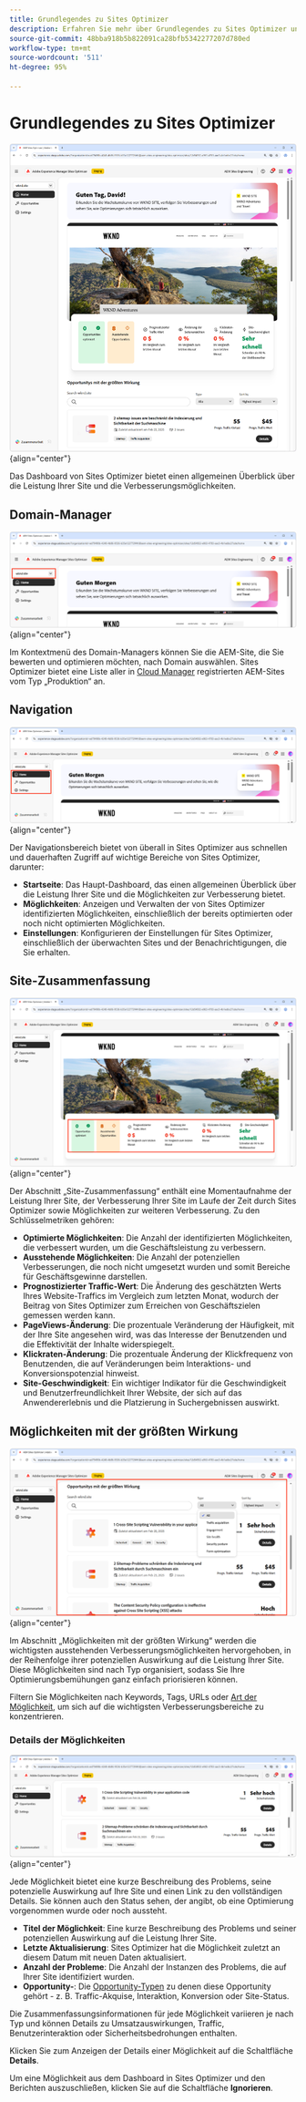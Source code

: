 ```yaml
---
title: Grundlegendes zu Sites Optimizer
description: Erfahren Sie mehr über Grundlegendes zu Sites Optimizer und darüber, wie Sie darin navigieren.
source-git-commit: 48bba918b5b822091ca28bfb5342277207d780ed
workflow-type: tm+mt
source-wordcount: '511'
ht-degree: 95%

---
```



# Grundlegendes zu Sites Optimizer

![Startseite von Sites Optimizer](./assets/basics/hero.png){align="center"}

Das Dashboard von Sites Optimizer bietet einen allgemeinen Überblick über die Leistung Ihrer Site und die Verbesserungsmöglichkeiten.

## Domain-Manager

![Domain-Manager in Sites Optimizer](./assets/basics/domain-manager.png){align="center"}

Im Kontextmenü des Domain-Managers können Sie die AEM-Site, die Sie bewerten und optimieren möchten, nach Domain auswählen. Sites Optimizer bietet eine Liste aller in [Cloud Manager](https://experienceleague.adobe.com/de/docs/experience-manager-cloud-service/content/implementing/using-cloud-manager/edge-delivery-sites/add-edge-delivery-site) registrierten AEM-Sites vom Typ „Produktion“ an.

## Navigation

![Navigation in Sites Optimizer](./assets/basics/navigation.png){align="center"}

Der Navigationsbereich bietet von überall in Sites Optimizer aus schnellen und dauerhaften Zugriff auf wichtige Bereiche von Sites Optimizer, darunter:

* **Startseite**: Das Haupt-Dashboard, das einen allgemeinen Überblick über die Leistung Ihrer Site und die Möglichkeiten zur Verbesserung bietet.
* **Möglichkeiten**: Anzeigen und Verwalten der von Sites Optimizer identifizierten Möglichkeiten, einschließlich der bereits optimierten oder noch nicht optimierten Möglichkeiten.
* **Einstellungen**: Konfigurieren der Einstellungen für Sites Optimizer, einschließlich der überwachten Sites und der Benachrichtigungen, die Sie erhalten.

## Site-Zusammenfassung

![Site-Zusammenfassung in Sites Optimizer](./assets/basics/site-summary.png){align="center"}

Der Abschnitt „Site-Zusammenfassung“ enthält eine Momentaufnahme der Leistung Ihrer Site, der Verbesserung Ihrer Site im Laufe der Zeit durch Sites Optimizer sowie Möglichkeiten zur weiteren Verbesserung. Zu den Schlüsselmetriken gehören:

* **Optimierte Möglichkeiten**: Die Anzahl der identifizierten Möglichkeiten, die verbessert wurden, um die Geschäftsleistung zu verbessern.
* **Ausstehende Möglichkeiten**: Die Anzahl der potenziellen Verbesserungen, die noch nicht umgesetzt wurden und somit Bereiche für Geschäftsgewinne darstellen.
* **Prognostizierter Traffic-Wert**: Die Änderung des geschätzten Werts Ihres Website-Traffics im Vergleich zum letzten Monat, wodurch der Beitrag von Sites Optimizer zum Erreichen von Geschäftszielen gemessen werden kann.
* **PageViews-Änderung**: Die prozentuale Veränderung der Häufigkeit, mit der Ihre Site angesehen wird, was das Interesse der Benutzenden und die Effektivität der Inhalte widerspiegelt.
* **Klickraten-Änderung**: Die prozentuale Änderung der Klickfrequenz von Benutzenden, die auf Veränderungen beim Interaktions- und Konversionspotenzial hinweist.
* **Site-Geschwindigkeit**: Ein wichtiger Indikator für die Geschwindigkeit und Benutzerfreundlichkeit Ihrer Website, der sich auf das Anwendererlebnis und die Platzierung in Suchergebnissen auswirkt.

## Möglichkeiten mit der größten Wirkung

![Möglichkeiten mit der größten Wirkung in Sites Optimizer](./assets/basics/high-impact-opportunities.png){align="center"}

Im Abschnitt „Möglichkeiten mit der größten Wirkung“ werden die wichtigsten ausstehenden Verbesserungsmöglichkeiten hervorgehoben, in der Reihenfolge ihrer potenziellen Auswirkung auf die Leistung Ihrer Site. Diese Möglichkeiten sind nach Typ organisiert, sodass Sie Ihre Optimierungsbemühungen ganz einfach priorisieren können.

Filtern Sie Möglichkeiten nach Keywords, Tags, URLs oder [Art der Möglichkeit](../opportunity-types/overview.md), um sich auf die wichtigsten Verbesserungsbereiche zu konzentrieren.


### Details der Möglichkeiten

![Möglichkeit mit der größten Wirkung in Sites Optimizer](./assets/basics/high-impact-opportunity-details.png){align="center"}

Jede Möglichkeit bietet eine kurze Beschreibung des Problems, seine potenzielle Auswirkung auf Ihre Site und einen Link zu den vollständigen Details. Sie können auch den Status sehen, der angibt, ob eine Optimierung vorgenommen wurde oder noch aussteht.

* **Titel der Möglichkeit**: Eine kurze Beschreibung des Problems und seiner potenziellen Auswirkung auf die Leistung Ihrer Site.
* **Letzte Aktualisierung**: Sites Optimizer hat die Möglichkeit zuletzt an diesem Datum mit neuen Daten aktualisiert.
* **Anzahl der Probleme**: Die Anzahl der Instanzen des Problems, die auf Ihrer Site identifiziert wurden.
* **Opportunity-**: Die [Opportunity-Typen](../opportunity-types/overview.md) zu denen diese Opportunity gehört - z. B. Traffic-Akquise, Interaktion, Konversion oder Site-Status.

Die Zusammenfassungsinformationen für jede Möglichkeit variieren je nach Typ und können Details zu Umsatzauswirkungen, Traffic, Benutzerinteraktion oder Sicherheitsbedrohungen enthalten.

Klicken Sie zum Anzeigen der Details einer Möglichkeit auf die Schaltfläche **Details**.

Um eine Möglichkeit aus dem Dashboard in Sites Optimizer und den Berichten auszuschließen, klicken Sie auf die Schaltfläche **Ignorieren**.

